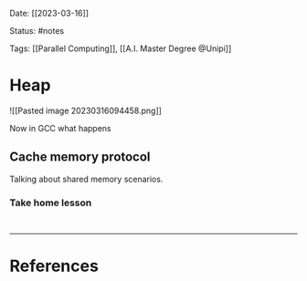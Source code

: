 Date: [[2023-03-16]]

Status: #notes

Tags: [[Parallel Computing]], [[A.I. Master Degree @Unipi]]


# Heap 

![[Pasted image 20230316094458.png]]

Now in GCC what happens


## Cache memory protocol

Talking about shared memory scenarios.

### Take home lesson

```ad-summary


```


---
# References

